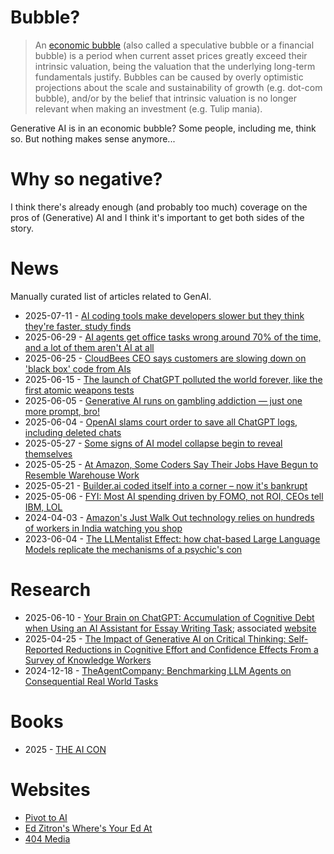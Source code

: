 # Bubble?

> An [economic bubble](https://en.wikipedia.org/wiki/Economic_bubble) (also called a speculative bubble or a financial bubble) is a period when current asset prices greatly exceed their intrinsic valuation, being the valuation that the underlying long-term fundamentals justify. Bubbles can be caused by overly optimistic projections about the scale and sustainability of growth (e.g. dot-com bubble), and/or by the belief that intrinsic valuation is no longer relevant when making an investment (e.g. Tulip mania).

Generative AI is in an economic bubble? Some people, including me, think so. But nothing makes sense anymore...

# Why so negative?

I think there's already enough (and probably too much) coverage on the pros of (Generative) AI and I think it's important to get both sides of the story.

# News

Manually curated list of articles related to GenAI.

* 2025-07-11 - [AI coding tools make developers slower but they think they're faster, study finds](https://www.theregister.com/2025/07/11/ai_code_tools_slow_down/)
* 2025-06-29 - [AI agents get office tasks wrong around 70% of the time, and a lot of them aren't AI at all](https://www.theregister.com/2025/06/29/ai_agents_fail_a_lot/)
* 2025-06-25 - [CloudBees CEO says customers are slowing down on 'black box' code from AIs](https://www.theregister.com/2025/06/25/cloudbees_ceo_interview_ai)
* 2025-06-15 - [The launch of ChatGPT polluted the world forever, like the first atomic weapons tests](https://www.theregister.com/2025/06/15/ai_model_collapse_pollution/)
* 2025-06-05 - [Generative AI runs on gambling addiction — just one more prompt, bro!](https://pivot-to-ai.com/2025/06/05/generative-ai-runs-on-gambling-addiction-just-one-more-prompt-bro/)
* 2025-06-04 - [OpenAI slams court order to save all ChatGPT logs, including deleted chats](https://arstechnica.com/tech-policy/2025/06/openai-says-court-forcing-it-to-save-all-chatgpt-logs-is-a-privacy-nightmare/)
* 2025-05-27 - [Some signs of AI model collapse begin to reveal themselves](https://www.theregister.com/2025/05/27/opinion_column_ai_model_collapse/)
* 2025-05-25 - [At Amazon, Some Coders Say Their Jobs Have Begun to Resemble Warehouse Work](https://archive.is/9V58J)
* 2025-05-21 - [Builder.ai coded itself into a corner – now it's bankrupt](https://www.theregister.com/2025/05/21/builderai_insolvency/)
* 2025-05-06 - [FYI: Most AI spending driven by FOMO, not ROI, CEOs tell IBM, LOL](https://www.theregister.com/2025/05/06/ibm_ai_investments/)
* 2024-04-03 - [Amazon's Just Walk Out technology relies on hundreds of workers in India watching you shop](https://www.businessinsider.com/amazons-just-walk-out-actually-1-000-people-in-india-2024-4)
* 2023-06-04 - [The LLMentalist Effect: how chat-based Large Language Models replicate the mechanisms of a psychic's con](https://softwarecrisis.dev/letters/llmentalist/)

# Research

* 2025-06-10 - [Your Brain on ChatGPT: Accumulation of Cognitive Debt when Using an AI Assistant for Essay Writing Task](https://arxiv.org/abs/2506.08872); associated [website](https://www.brainonllm.com/)
* 2025-04-25 - [The Impact of Generative AI on Critical Thinking: Self-Reported Reductions in Cognitive Effort and Confidence Effects From a Survey of Knowledge Workers](https://dl.acm.org/doi/10.1145/3706598.3713778)
* 2024-12-18 - [TheAgentCompany: Benchmarking LLM Agents on Consequential Real World Tasks](https://arxiv.org/abs/2412.14161)

# Books

* 2025 - [THE AI CON](https://thecon.ai/)

# Websites

* [Pivot to AI](https://pivot-to-ai.com/)
* [Ed Zitron's Where's Your Ed At](https://www.wheresyoured.at/)
* [404 Media](https://www.404media.co/)
